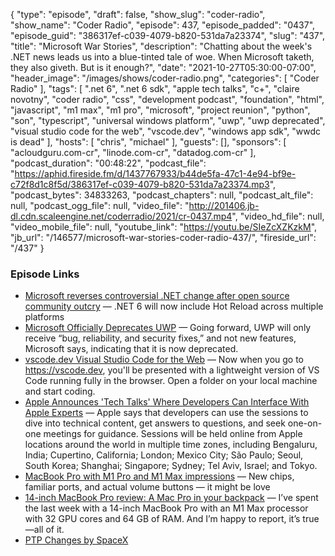 {
  "type": "episode",
  "draft": false,
  "show_slug": "coder-radio",
  "show_name": "Coder Radio",
  "episode": 437,
  "episode_padded": "0437",
  "episode_guid": "386317ef-c039-4079-b820-531da7a23374",
  "slug": "437",
  "title": "Microsoft War Stories",
  "description": "Chatting about the week's .NET news leads us into a blue-tinted tale of woe. When Microsoft taketh, they also giveth. But is it enough?",
  "date": "2021-10-27T05:30:00-07:00",
  "header_image": "/images/shows/coder-radio.png",
  "categories": [
    "Coder Radio"
  ],
  "tags": [
    ".net 6",
    ".net 6 sdk",
    "apple tech talks",
    "c+",
    "claire novotny",
    "coder radio",
    "css",
    "development podcast",
    "foundation",
    "html",
    "javascript",
    "m1 max",
    "m1 pro",
    "microsoft",
    "project reunion",
    "python",
    "son",
    "typescript",
    "universal windows platform",
    "uwp",
    "uwp deprecated",
    "visual studio code for the web",
    "vscode.dev",
    "windows app sdk",
    "wwdc is dead"
  ],
  "hosts": [
    "chris",
    "michael"
  ],
  "guests": [],
  "sponsors": [
    "acloudguru.com-cr",
    "linode.com-cr",
    "datadog.com-cr"
  ],
  "podcast_duration": "00:48:22",
  "podcast_file": "https://aphid.fireside.fm/d/1437767933/b44de5fa-47c1-4e94-bf9e-c72f8d1c8f5d/386317ef-c039-4079-b820-531da7a23374.mp3",
  "podcast_bytes": 34833263,
  "podcast_chapters": null,
  "podcast_alt_file": null,
  "podcast_ogg_file": null,
  "video_file": "http://201406.jb-dl.cdn.scaleengine.net/coderradio/2021/cr-0437.mp4",
  "video_hd_file": null,
  "video_mobile_file": null,
  "youtube_link": "https://youtu.be/SIeZcXZKzkM",
  "jb_url": "/146577/microsoft-war-stories-coder-radio-437/",
  "fireside_url": "/437"
}


### Episode Links

  * [Microsoft reverses controversial .NET change after open source community outcry](https://www.theverge.com/2021/10/23/22742282/microsoft-dotnet-hot-reload-u-turn-response "Microsoft reverses controversial .NET change after open source community outcry") — .NET 6 will now include Hot Reload across multiple platforms
  * [Microsoft Officially Deprecates UWP](https://www.thurrott.com/dev/258377/microsoft-officially-deprecates-uwp "Microsoft Officially Deprecates UWP") — Going forward, UWP will only receive “bug, reliability, and security fixes,” and not new features, Microsoft says, indicating that it is now deprecated.
  * [vscode.dev Visual Studio Code for the Web](https://code.visualstudio.com/blogs/2021/10/20/vscode-dev "vscode.dev Visual Studio Code for the Web") — Now when you go to https://vscode.dev, you'll be presented with a lightweight version of VS Code running fully in the browser. Open a folder on your local machine and start coding. 
  * [Apple Announces 'Tech Talks' Where Developers Can Interface With Apple Experts](https://www.macrumors.com/2021/10/20/apple-tech-talks-2021/ "Apple Announces 'Tech Talks' Where Developers Can Interface With Apple Experts") — Apple says that developers can use the sessions to dive into technical content, get answers to questions, and seek one-on-one meetings for guidance. Sessions will be held online from Apple locations around the world in multiple time zones, including Bengaluru, India; Cupertino, California; London; Mexico City; São Paulo; Seoul, South Korea; Shanghai; Singapore; Sydney; Tel Aviv, Israel; and Tokyo.
  * [MacBook Pro with M1 Pro and M1 Max impressions](https://www.theverge.com/22744023/macbook-pro-2021-m1-pro-m1-max-impressions "MacBook Pro with M1 Pro and M1 Max impressions") — New chips, familiar ports, and actual volume buttons — it might be love
  * [14-inch MacBook Pro review: A Mac Pro in your backpack](https://sixcolors.com/post/2021/10/review-14-inch-macbook-pro-2021/ "14-inch MacBook Pro review: A Mac Pro in your backpack") — I’ve spent the last week with a 14-inch MacBook Pro with an M1 Max processor with 32 GPU cores and 64 GB of RAM. And I’m happy to report, it’s true—all of it.
  * [PTP Changes by SpaceX](https://github.com/SpaceExplorationTechnologies/linuxptp/commit/8d4768a7467e5a46dc80373cde6358a034ed9ca7 "PTP Changes by SpaceX")


